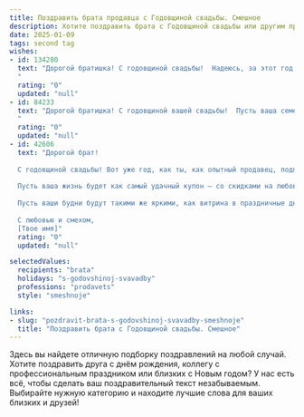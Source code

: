 ```yaml
---
title: Поздравить брата продавца с Годовщиной свадьбы. Смешное
description: Хотите поздравить брата с Годовщиной свадьбы или другим праздником? Наш ИИ создаст незабываемое поздравление, а вы обязательно выделитесь среди других.  
date: 2025-01-09
tags: second tag
wishes:
- id: 134280
  text: "Дорогой братишка! С годовщиной свадьбы!  Надеюсь, за этот год ты продал столько любви и счастья, что на всю жизнь хватит!  Пусть ваша семейная жизнь будет такой же сладкой, как скидка на распродаже, и такой же долговечной, как гарантия на веник (шутка, конечно,  но  желаю вам долго и счастливо!).  Поздравляю!
  "
  rating: "0"
  updated: "null"
- id: 84233
  text: "Дорогой братишка! С годовщиной вашей свадьбы!  Пусть ваша семейная жизнь будет такой же сладкой, как скидки в \"Черную пятницу\", а любовь – крепче, чем очередь за последним айфоном!  Желаю вам терпения, как у продавца, который выслушивает капризы клиентов, и столько же радости, сколько он получает от удачной продажи!  Горько! (Но недолго, а то покупатели раскупят все шампанское!)
  "
  rating: "0"
  updated: "null"
- id: 42606
  text: "Дорогой брат!
  
  С годовщиной свадьбы! Вот уже год, как ты, как опытный продавец, подписал самый важный контракт в своей жизни — с твоей прекрасной женой! Убедился, что не все товары возвращаются обратно, и что некоторые имеют гарантию на вечность? 😉
  
  Пусть ваша жизнь будет как самый удачный купон — со скидками на любовь и крупными выигрышами в счастье! Желаю, чтобы вы всегда находили общий язык, даже когда на полках будут только акционные товары.
  
  Пусть ваши будни будут такими же яркими, как витрина в праздничные дни, а отношения — сладкими, как самые вкусные десерты в магазине!
  
  С любовью и смехом,
  [Твое имя]"
  rating: "0"
  updated: "null"

selectedValues:
  recipients: "brata"
  holidays: "s-godovshinoj-svavadby"
  professions: "prodavets"
  style: "smeshnoje"

links:
- slug: "pozdravit-brata-s-godovshinoj-svavadby-smeshnoje"
  title: "Поздравить брата с Годовщиной свадьбы. Смешное"
---
```


Здесь вы найдете отличную подборку поздравлений на любой случай.
Хотите поздравить друга с днём рождения, коллегу с профессиональным праздником или близких с Новым годом? У нас есть всё, чтобы сделать ваш поздравительный текст незабываемым. Выбирайте нужную категорию и находите лучшие слова для ваших близких и друзей!
